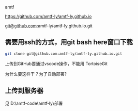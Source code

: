 amtf

https://github.com/amtf-ly/amtf-ly.github.io

git@github.com:amtf-ly/amtf-ly.github.io.git


## 需要用ssh的方式，用git bash here窗口下载
```bash
git clone git@github.com:amtf-ly/amtf-ly.github.io.git
```
上传到GitHub要通过vscode操作，不能用 TortoiseGit

为什么要这样干？为了自动部署?


## 上传到服务器
见 D:\amtf-code\amtf-ly\部署


